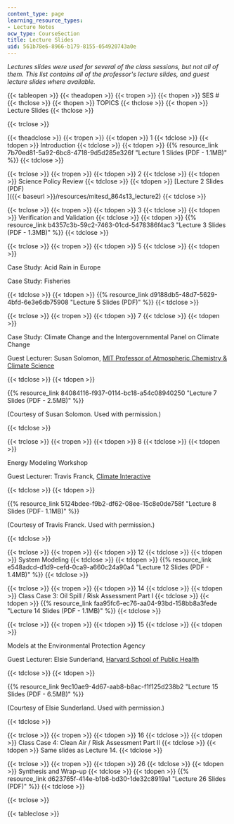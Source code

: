 ```yaml
---
content_type: page
learning_resource_types:
- Lecture Notes
ocw_type: CourseSection
title: Lecture Slides
uid: 561b78e6-8966-b179-8155-054920743a0e
---
```


_Lectures slides were used for several of the class sessions, but not all of them. This list contains all of the professor's lecture slides, and guest lecture slides where available._

{{< tableopen >}}
{{< theadopen >}}
{{< tropen >}}
{{< thopen >}}
SES #
{{< thclose >}}
{{< thopen >}}
TOPICS
{{< thclose >}}
{{< thopen >}}
Lecture Slides
{{< thclose >}}

{{< trclose >}}

{{< theadclose >}}
{{< tropen >}}
{{< tdopen >}}
1
{{< tdclose >}}
{{< tdopen >}}
Introduction
{{< tdclose >}}
{{< tdopen >}}
{{% resource_link 7b70ed81-5a92-6bc8-4718-9d5d285e326f "Lecture 1 Slides (PDF - 1.1MB)" %}}
{{< tdclose >}}

{{< trclose >}}
{{< tropen >}}
{{< tdopen >}}
2
{{< tdclose >}}
{{< tdopen >}}
Science Policy Review
{{< tdclose >}}
{{< tdopen >}}
[Lecture 2 Slides (PDF)  
]({{< baseurl >}}/resources/mitesd_864s13_lecture2)
{{< tdclose >}}

{{< trclose >}}
{{< tropen >}}
{{< tdopen >}}
3
{{< tdclose >}}
{{< tdopen >}}
Verification and Validation
{{< tdclose >}}
{{< tdopen >}}
{{% resource_link b4357c3b-59c2-7463-01cd-5478386f4ac3 "Lecture 3 Slides (PDF - 1.3MB)" %}}
{{< tdclose >}}

{{< trclose >}}
{{< tropen >}}
{{< tdopen >}}
5
{{< tdclose >}}
{{< tdopen >}}


Case Study: Acid Rain in Europe

Case Study: Fisheries


{{< tdclose >}}
{{< tdopen >}}
{{% resource_link d9188db5-48d7-5629-4bfd-6e3e6db75908 "Lecture 5 Slides (PDF)" %}}
{{< tdclose >}}

{{< trclose >}}
{{< tropen >}}
{{< tdopen >}}
7
{{< tdclose >}}
{{< tdopen >}}


Case Study: Climate Change and the Intergovernmental Panel on Climate Change

Guest Lecturer: Susan Solomon, [MIT Professor of Atmospheric Chemistry & Climate Science](http://eaps-www.mit.edu/paoc/people/susan-solomon/bio)


{{< tdclose >}}
{{< tdopen >}}


{{% resource_link 84084116-f937-0114-bc18-a54c08940250 "Lecture 7 Slides (PDF - 2.5MB)" %}}

(Courtesy of Susan Solomon. Used with permission.)


{{< tdclose >}}

{{< trclose >}}
{{< tropen >}}
{{< tdopen >}}
8
{{< tdclose >}}
{{< tdopen >}}


Energy Modeling Workshop

Guest Lecturer: Travis Franck, [Climate Interactive](http://climateinteractive.org/)


{{< tdclose >}}
{{< tdopen >}}


{{% resource_link 5124bdee-f9b2-df62-08ee-15c8e0de758f "Lecture 8 Slides (PDF- 1.1MB)" %}}

(Courtesy of Travis Franck. Used with permission.)


{{< tdclose >}}

{{< trclose >}}
{{< tropen >}}
{{< tdopen >}}
12
{{< tdclose >}}
{{< tdopen >}}
System Modeling
{{< tdclose >}}
{{< tdopen >}}
{{% resource_link e548adcd-d1d9-cefd-0ca9-a660c24a90a4 "Lecture 12 Slides (PDF - 1.4MB)" %}}
{{< tdclose >}}

{{< trclose >}}
{{< tropen >}}
{{< tdopen >}}
14
{{< tdclose >}}
{{< tdopen >}}
Class Case 3: Oil Spill / Risk Assessment Part I
{{< tdclose >}}
{{< tdopen >}}
{{% resource_link faa95fc6-ec76-aa04-93bd-158bb8a3fede "Lecture 14 Slides (PDF - 1.1MB)" %}}
{{< tdclose >}}

{{< trclose >}}
{{< tropen >}}
{{< tdopen >}}
15
{{< tdclose >}}
{{< tdopen >}}


Models at the Environmental Protection Agency

Guest Lecturer: Elsie Sunderland, [Harvard School of Public Health](http://www.hsph.harvard.edu/elsie-sunderland/)


{{< tdclose >}}
{{< tdopen >}}


{{% resource_link 9ec10ae9-4d67-aab8-b8ac-f1f125d238b2 "Lecture 15 Slides (PDF - 6.5MB)" %}}

(Courtesy of Elsie Sunderland. Used with permission.)


{{< tdclose >}}

{{< trclose >}}
{{< tropen >}}
{{< tdopen >}}
16
{{< tdclose >}}
{{< tdopen >}}
Class Case 4: Clean Air / Risk Assessment Part II
{{< tdclose >}}
{{< tdopen >}}
Same slides as Lecture 14.
{{< tdclose >}}

{{< trclose >}}
{{< tropen >}}
{{< tdopen >}}
26
{{< tdclose >}}
{{< tdopen >}}
Synthesis and Wrap-up
{{< tdclose >}}
{{< tdopen >}}
{{% resource_link d623765f-414e-b1b8-bd30-1de32c8919a1 "Lecture 26 Slides (PDF)" %}}
{{< tdclose >}}

{{< trclose >}}

{{< tableclose >}}